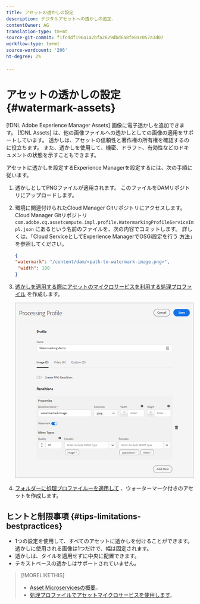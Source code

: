 ```yaml
---
title: アセットの透かしの設定
description: デジタルアセットへの透かしの追加.
contentOwner: AG
translation-type: tm+mt
source-git-commit: f1fcddf196a1a2bfa2629dbd6a8fe0ac057a3d07
workflow-type: tm+mt
source-wordcount: '206'
ht-degree: 2%

---
```



# アセットの透かしの設定 {#watermark-assets}

[!DNL Adobe Experience Manager Assets] 画像に電子透かしを追加できます。 [!DNL Assets] は、他の画像ファイルへの透かしとしての画像の適用をサポートしています。 透かしは、アセットの信頼性と著作権の所有権を確認するのに役立ちます。 また、透かしを使用して、機密、ドラフト、有効性などのドキュメントの状態を示すこともできます。

アセットに透かしを設定するExperience Managerを設定するには、次の手順に従います。

1. 透かしとしてPNGファイルが適用されます。 このファイルをDAMリポジトリにアップロードします。

1. 環境に関連付けられたCloud Manager Gitリポジトリにアクセスします。 Cloud Manager Gitリポジトリ `com.adobe.cq.assetcompute.impl.profile.WatermarkingProfileServiceImpl.json` にあるという名前のファイルを、次の内容でコミットします。 詳しくは、「Cloud ServiceとしてExperience ManagerでOSGi設定を行う [方法](/help/implementing/deploying/configuring-osgi.md)」を参照してください。

   ```json
   {
   "watermark": "/content/dam/<path-to-watermark-image.png>",
    "width": 100
   }
   ```

1. [透かしを適用する際にアセットのマイクロサービスを利用する処理プロファイル](/help/assets/asset-microservices-configure-and-use.md#create-custom-profile) を作成します。

   ![透かしを作成するアセット処理プロファイル](assets/watermark-processing-profile.png)

1. [フォルダーに処理プロファイルーを適用して](/help/assets/asset-microservices-configure-and-use.md#use-profiles) 、ウォーターマーク付きのアセットを作成します。

## ヒントと制限事項 {#tips-limitations-bestpractices}

* 1つの設定を使用して、すべてのアセットに透かしを付けることができます。 透かしに使用される画像は1つだけで、幅は固定されます。
* 透かしは、タイルを適用せずに中央に配置できます。
* テキストベースの透かしはサポートされていません。

>[!MORELIKETHIS]
>
>* [Asset Microservicesの概要](/help/assets/asset-microservices-overview.md)。
>* [処理プロファイルでアセットマイクロサービスを使用します](/help/assets/asset-microservices-configure-and-use.md)。

